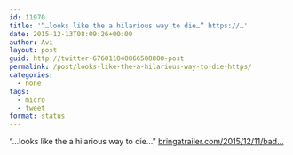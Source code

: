 ```yaml
---
id: 11970
title: '“…looks like the a hilarious way to die…” https://…'
date: 2015-12-13T08:09:26+00:00
author: Avi
layout: post
guid: http://twitter-676011040866508800-post
permalink: /post/looks-like-the-a-hilarious-way-to-die-https/
categories:
  - none
tags:
  - micro
  - tweet
format: status
---
```

“…looks like the a hilarious way to die…” [bringatrailer.com/2015/12/11/bad…](http://bringatrailer.com/2015/12/11/bad-idea-suzuki-gsx-r600-swapped-1974-zagato-zele/)